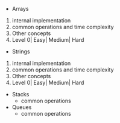 * Arrays
1.  internal implementation
2.  common operations and time complexity
3.  Other concepts
4.  Level 0| Easy| Medium| Hard
  
* Strings
1.  internal implementation
2.  common operations and time complexity
3.  Other concepts
4.  Level 0| Easy| Medium| Hard

  
* Stacks
  - common operations
* Queues
  - common operations
  
